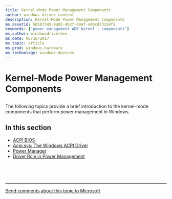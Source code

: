 ```yaml
---
title: Kernel-Mode Power Management Components
author: windows-driver-content
description: Kernel-Mode Power Management Components
ms.assetid: 50587345-9a02-4b27-99af-a40cd73154f1
keywords: ["power management WDK kernel , components"]
ms.author: windowsdriverdev
ms.date: 06/16/2017
ms.topic: article
ms.prod: windows-hardware
ms.technology: windows-devices
---
```


# Kernel-Mode Power Management Components


## <a href="" id="ddk-kernel-mode-power-management-components-kg"></a>


The following topics provide a brief introduction to the kernel-mode components that perform power management in Windows.

## In this section


-   [ACPI BIOS](acpi-bios.md)
-   [Acpi.sys: The Windows ACPI Driver](acpi-driver.md)
-   [Power Manager](power-manager.md)
-   [Driver Role in Power Management](driver-role-in-power-management.md)

 

 


--------------------
[Send comments about this topic to Microsoft](mailto:wsddocfb@microsoft.com?subject=Documentation%20feedback%20%5Bkernel\kernel%5D:%20Kernel-Mode%20Power%20Management%20Components%20%20RELEASE:%20%286/14/2017%29&body=%0A%0APRIVACY%20STATEMENT%0A%0AWe%20use%20your%20feedback%20to%20improve%20the%20documentation.%20We%20don't%20use%20your%20email%20address%20for%20any%20other%20purpose,%20and%20we'll%20remove%20your%20email%20address%20from%20our%20system%20after%20the%20issue%20that%20you're%20reporting%20is%20fixed.%20While%20we're%20working%20to%20fix%20this%20issue,%20we%20might%20send%20you%20an%20email%20message%20to%20ask%20for%20more%20info.%20Later,%20we%20might%20also%20send%20you%20an%20email%20message%20to%20let%20you%20know%20that%20we've%20addressed%20your%20feedback.%0A%0AFor%20more%20info%20about%20Microsoft's%20privacy%20policy,%20see%20http://privacy.microsoft.com/default.aspx. "Send comments about this topic to Microsoft")


